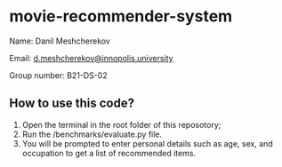# movie-recommender-system

Name: Danil Meshcherekov

Email: d.meshcherekov@innopolis.university

Group number: B21-DS-02

## How to use this code?
1. Open the terminal in the root folder of this reposotory;
2. Run the /benchmarks/evaluate.py file.
3. You will be prompted to enter personal details such as age, sex, and occupation to get a list of recommended items.
